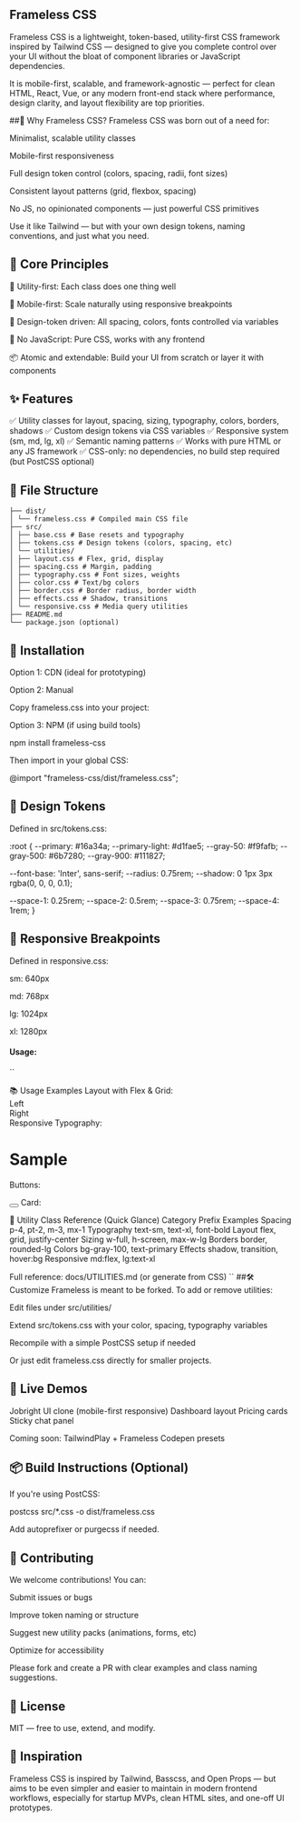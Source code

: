 ## Frameless CSS
Frameless CSS is a lightweight, token-based, utility-first CSS framework inspired by Tailwind CSS — designed to give you complete control over your UI without the bloat of component libraries or JavaScript dependencies.

It is mobile-first, scalable, and framework-agnostic — perfect for clean HTML, React, Vue, or any modern front-end stack where performance, design clarity, and layout flexibility are top priorities.

##🚀 Why Frameless CSS?
Frameless CSS was born out of a need for:

Minimalist, scalable utility classes

Mobile-first responsiveness

Full design token control (colors, spacing, radii, font sizes)

Consistent layout patterns (grid, flexbox, spacing)

No JS, no opinionated components — just powerful CSS primitives

Use it like Tailwind — but with your own design tokens, naming conventions, and just what you need.

## 🧱 Core Principles
🧩 Utility-first: Each class does one thing well

📱 Mobile-first: Scale naturally using responsive breakpoints

🎨 Design-token driven: All spacing, colors, fonts controlled via variables

💨 No JavaScript: Pure CSS, works with any frontend

📦 Atomic and extendable: Build your UI from scratch or layer it with components

## ✨ Features
✅ Utility classes for layout, spacing, sizing, typography, colors, borders, shadows
✅ Custom design tokens via CSS variables
✅ Responsive system (sm, md, lg, xl)
✅ Semantic naming patterns
✅ Works with pure HTML or any JS framework
✅ CSS-only: no dependencies, no build step required (but PostCSS optional)

## 📁 File Structure
````frameless-css/
├── dist/
│ └── frameless.css # Compiled main CSS file
├── src/
│ ├── base.css # Base resets and typography
│ ├── tokens.css # Design tokens (colors, spacing, etc)
│ └── utilities/
│ ├── layout.css # Flex, grid, display
│ ├── spacing.css # Margin, padding
│ ├── typography.css # Font sizes, weights
│ ├── color.css # Text/bg colors
│ ├── border.css # Border radius, border width
│ ├── effects.css # Shadow, transitions
│ └── responsive.css # Media query utilities
├── README.md
└── package.json (optional)
````
## 🔧 Installation
Option 1: CDN (ideal for prototyping)

<link rel="stylesheet" href="https://cdn.yoursite.com/frameless.min.css" />
Option 2: Manual

Copy frameless.css into your project:

<link rel="stylesheet" href="/css/frameless.css" />
Option 3: NPM (if using build tools)

npm install frameless-css

Then import in your global CSS:

@import "frameless-css/dist/frameless.css";

## 🎨 Design Tokens
Defined in src/tokens.css:

:root {
--primary: #16a34a;
--primary-light: #d1fae5;
--gray-50: #f9fafb;
--gray-500: #6b7280;
--gray-900: #111827;

--font-base: 'Inter', sans-serif;
--radius: 0.75rem;
--shadow: 0 1px 3px rgba(0, 0, 0, 0.1);

--space-1: 0.25rem;
--space-2: 0.5rem;
--space-3: 0.75rem;
--space-4: 1rem;
}

## 📏 Responsive Breakpoints
Defined in responsive.css:

sm: 640px

md: 768px

lg: 1024px

xl: 1280px

#### Usage:
 
``
<div class="p-2 md:p-4 lg:p-6">
📚 Usage Examples
Layout with Flex & Grid:

<div class="flex justify-between items-center"> <div class="w-1/2 p-2">Left</div> <div class="w-1/2 p-2">Right</div> </div>
Responsive Typography:

<h1 class="text-lg md:text-xl lg:text-2xl font-bold">Sample</h1>
Buttons:

<button class="bg-primary text-white px-4 py-2 rounded hover:bg-primary-dark transition"> </button>
Card:

<div class="rounded shadow p-4 bg-white">
🧩 Utility Class Reference (Quick Glance)
Category	Prefix Examples
Spacing	p-4, pt-2, m-3, mx-1
Typography	text-sm, text-xl, font-bold
Layout	flex, grid, justify-center
Sizing	w-full, h-screen, max-w-lg
Borders	border, rounded-lg
Colors	bg-gray-100, text-primary
Effects	shadow, transition, hover:bg
Responsive	md:flex, lg:text-xl

Full reference: docs/UTILITIES.md (or generate from CSS)
``
##🛠️ Customize
Frameless is meant to be forked. To add or remove utilities:

Edit files under src/utilities/

Extend src/tokens.css with your color, spacing, typography variables

Recompile with a simple PostCSS setup if needed

Or just edit frameless.css directly for smaller projects.

## 🧪 Live Demos
Jobright UI clone (mobile-first responsive)
Dashboard layout
Pricing cards
Sticky chat panel

Coming soon: TailwindPlay + Frameless Codepen presets

## 📦 Build Instructions (Optional)
If you're using PostCSS:

postcss src/*.css -o dist/frameless.css

Add autoprefixer or purgecss if needed.

## 👥 Contributing
We welcome contributions! You can:

Submit issues or bugs

Improve token naming or structure

Suggest new utility packs (animations, forms, etc)

Optimize for accessibility

Please fork and create a PR with clear examples and class naming suggestions.

## 🔐 License
MIT — free to use, extend, and modify.

## 🌱 Inspiration
Frameless CSS is inspired by Tailwind, Basscss, and Open Props — but aims to be even simpler and easier to maintain in modern frontend workflows, especially for startup MVPs, clean HTML sites, and one-off UI prototypes.









